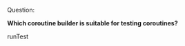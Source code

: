 Question:

**Which coroutine builder is suitable for testing coroutines?**

<div class="hint">
  runTest
</div>

